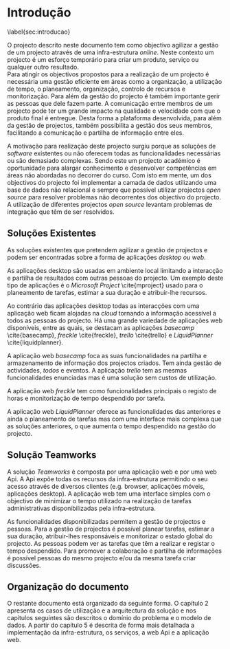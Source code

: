 Introdução
=

\label{sec:introducao}

O projecto descrito neste documento tem como objectivo agilizar a gestão de um projecto através de uma infra-estrutura *online*. Neste contexto um projecto é um esforço temporário para criar um produto, serviço ou qualquer outro resultado.  
Para atingir os objectivos propostos para a realização de um projecto é necessária uma gestão eficiente em áreas como a organização, a utilização de tempo, o planeamento, organização, controlo de recursos e monitorização. 
Para além da gestão do projecto é também importante gerir as pessoas que dele fazem parte.
A comunicação entre membros de um projecto pode ter um grande impacto na qualidade e velocidade com que o produto final é entregue. Desta forma a plataforma desenvolvida, para além da gestão de projectos, também possibilita a gestão dos seus membros, facilitando a comunicação e partilha de informação entre eles.

A motivação para realização deste projecto surgiu porque as soluções de *software* existentes ou não oferecem todas as funcionalidades necessárias ou são demasiado complexas. 
Sendo este um projecto académico é oportunidade para alargar conhecimento e desenvolver competências em áreas não abordadas no decorrer do curso. Com isto em mente, um dos objectivos do projecto foi implementar a camada de dados utilizando uma base de dados não relacional e 
sempre que possível utilizar projectos *open source* para resolver problemas não decorrentes dos objectivo do projecto. A utilização de diferentes projectos *open source* levantam problemas de integração que têm de ser resolvidos.

Soluções Existentes
-

As soluções existentes que pretendem agilizar a gestão de projectos e podem ser encontradas sobre a forma de aplicações *desktop ou web*. 

As aplicações desktop são usadas em ambiente local limitando a interacção e partilha de resultados com outras pessoas do projecto.
Um exemplo deste tipo de aplicações é o *Microsoft Project* \cite{mproject} usado para o planeamento de tarefas, estimar a sua duração e atribuir-lhe recursos. 

Ao contrário das aplicações desktop todas as interacções com uma aplicação web ficam alojadas na *cloud* tornando a informação acessível a todos as pessoas do projecto. Há uma grande variedade de aplicações web disponíveis, entre as quais, se destacam as aplicações *basecamp* \cite{basecamp}, *freckle* \cite{freckle}, *trello* \cite{trello} e *LiquidPlanner* \cite{liquidplanner}.

A aplicação web *basecamp* foca as suas funcionalidades na partilha e armazenamento de informação dos projectos criados. Tem ainda gestão de actividades, *todos* e eventos. 
A aplicação *trello*  tem as mesmas funcionalidades enunciadas mas é uma solução sem custos de utilização.

A aplicação web *freckle* tem como funcionalidades principais o registo de horas e monitorização de tempo despendido por tarefa.

A aplicação web *LiquidPlanner* oferece as funcionalidades das anteriores e ainda o planeamento de tarefas mas com uma interface mais complexa que as soluções anteriores, o que aumenta o tempo despendido na gestão do projecto. 

Solução Teamworks
-

A solução *Teamworks* é composta por uma aplicação web e por uma web Api. A Api expõe todas os recursos da infra-estrutura permitindo o seu acesso através de diversos clientes (e.g. browser, aplicações móveis, aplicações desktop).
A aplicação web tem uma interface simples com o objectivo de minimizar o tempo utilizado na realização de tarefas administrativas disponibilizadas pela infra-estrutura.

As funcionalidades disponibilizadas permitem a gestão de projectos e pessoas. 
Para a gestão de projectos é possível planear tarefas, estimar a sua duração, atribuir-lhes responsáveis e monitorizar o estado global do projecto. 
As pessoas podem ver as tarefas que têm a realizar e registar o tempo despendido. Para promover a colaboração e partilha de informações é possível pessoas do mesmo projecto e/ou da mesma tarefa criar discussões.

Organização do documento
-

O restante documento está organizado da seguinte forma. 
O capítulo 2 apresenta os casos de utilização e a arquitectura da solução e nos capítulos seguintes são descritos o domínio do problema e o modelo de dados. 
A partir do capítulo 5 é descrita de forma mais detalhada a implementação da infra-estrutura, os serviços, a web Api e a aplicação web.
